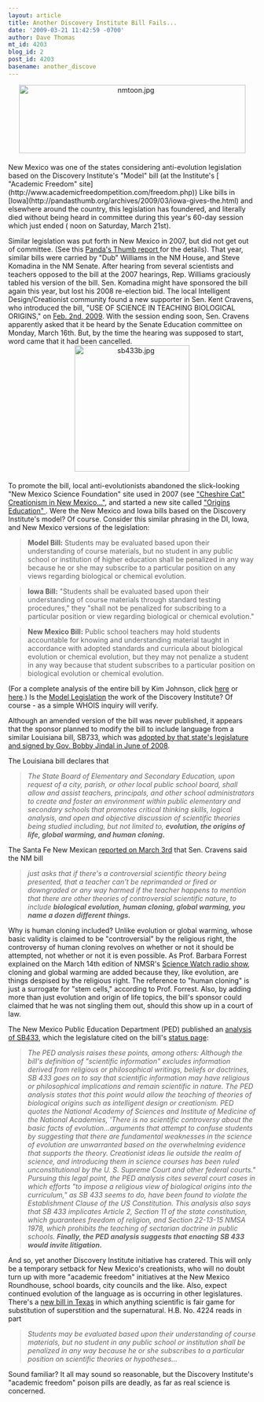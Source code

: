 ```yaml
---
layout: article
title: Another Discovery Institute Bill Fails...
date: '2009-03-21 11:42:59 -0700'
author: Dave Thomas
mt_id: 4203
blog_id: 2
post_id: 4203
basename: another_discove
---
```

<img src="/PT/uploads/2009/nmtoon.jpg" alt="nmtoon.jpg" width="461" height="139" style="text-align: center; display: block; margin: 0 auto 20px;" class="mt-image-center" />
New Mexico was one of the states considering anti-evolution legislation based on the Discovery Institute's "Model" bill (at the Institute's [ "Academic Freedom" site](http://www.academicfreedompetition.com/freedom.php))  Like bills in [Iowa](http://pandasthumb.org/archives/2009/03/iowa-gives-the.html) and elsewhere around the country,  this legislation has foundered, and literally died without being heard in committee during this year's 60-day session which just ended ( noon on Saturday, March 21st).

Similar legislation was put forth in New Mexico in 2007, but did not get out of committee.  (See this [Panda's Thumb report ](/archives/2007/02/2nd-creationism.html) for the details).  That year, similar bills were carried by "Dub" Williams in the NM House, and Steve Komadina in the NM Senate.  After hearing from several scientists and teachers opposed to the bill at the 2007 hearings, Rep. Williams graciously tabled his version of the bill.  Sen. Komadina might have sponsored the bill again this year, but lost his 2008 re-election bid.  The local Intelligent Design/Creationist community found a new supporter in Sen. Kent Cravens, who introduced the bill, "USE OF SCIENCE IN TEACHING BIOLOGICAL ORIGINS," on [Feb. 2nd, 2009](http://www.nmlegis.gov/lcs/_session.aspx?chamber=S&amp;legtype=B&amp;legno=%20433&amp;year=09).  With the session ending soon, Sen. Cravens apparently asked that it be heard by the Senate Education committee on Monday, March 16th.  But, by the time the hearing was supposed to start, word came that it had been cancelled.
<img src="/PT/uploads/2009/sb433b.jpg" alt="sb433b.jpg" width="234" height="257" style="text-align: center; display: block; margin: 0 auto 20px;" class="mt-image-center" />

To promote the bill, local anti-evolutionists abandoned the slick-looking "New Mexico Science Foundation" site used in 2007 (see ["Cheshire Cat" Creationism in New Mexico..."](/archives/2007/02/cheshire-cat-cr.html), and started a new site called ["Origins Education" ](http://www.OriginsEducation.org).
Were the New Mexico and Iowa bills based on the Discovery Institute's model?  Of course.  Consider this similar phrasing in the DI, Iowa, and New Mexico versions of the legislation:

> **Model Bill:** Students may be evaluated based upon their understanding of course materials, but no student in any public school or institution of higher education shall be penalized in any way because he or she may subscribe to a particular position on any views regarding biological or chemical evolution.


> **Iowa Bill:** "Students shall be evaluated based upon their understanding of course materials through standard testing procedures," they "shall not be penalized for subscribing to a particular position or view regarding biological or chemical evolution."


> **New Mexico Bill:** Public school teachers may hold students accountable for knowing and understanding material taught in accordance with adopted standards and curricula about biological evolution or chemical evolution, but they may not penalize a student in any way because that student subscribes to a particular position on biological evolution or chemical evolution.

(For a complete analysis of the entire bill by Kim Johnson, click [here](http://www.nmsr.org/analysis_09.pdf) or [here](http://www.nmsr.org/leg2009.htm).)
Is the [Model Legislation](http://www.academicfreedompetition.com/freedom.php) the work of the Discovery Institute?  Of course - as a simple WHOIS inquiry will verify.

Although an amended version of the bill was never published, it appears that the sponsor planned to modify the bill to include language from a similar Louisiana bill, SB733, which was [adopted by that state's legislature and signed by Gov. Bobby Jindal in June of 2008](http://ncseweb.org/news/2008/06/louisiana-governor-signs-creationist-bill-001437).  

The Louisiana bill declares that 


> _The State Board of Elementary and Secondary Education, upon request of a city, parish, or other local public school board, shall allow and assist teachers, principals, and other school administrators to create and foster an environment within public elementary and secondary schools that promotes critical thinking skills, logical analysis, and open and objective discussion of scientific theories being studied including, but not limited to, **evolution, the origins of life, global warming, and human cloning.**_

The Santa Fe New Mexican [reported on March 3rd](http://www.santafenewmexican.com/PrintStory/Bill-protects--controversial-science--teaching) that Sen. Cravens said the NM bill 

> _just asks that if there's a controversial scientific theory being presented, that a teacher can't be reprimanded or fired or downgraded or any way harmed if the teacher happens to mention that there are other theories of controversial scientific nature, to include **biological evolution, human cloning, global warming, you name a dozen different things.**_

Why is human cloning included?  Unlike evolution or global warming, whose basic validity is claimed to be "controversial" by the religious right, the controversy of human cloning revolves on whether or not it should be attempted, not whether or not it is even possible.  As Prof. Barbara Forrest explained on the March 14th edition of NMSR's [Science Watch radio show](http://www.nmsr.org/podcast.htm), cloning and global warming are added because they, like evolution, are things despised by the religious right.  The reference to "human cloning" is just a surrogate for "stem cells," according to Prof. Forrest.  Also, by adding more than just evolution and origin of life topics, the bill's sponsor could claimed that he was not singling them out, should this show up in a court of law.

The New Mexico Public Education Department (PED) published an [analysis of SB433](http://www.nmlegis.gov/Sessions/09%20Regular/LESCAnalysis/SB0433.pdf), which the legislature cited on the bill's [status page](http://www.nmlegis.gov/lcs/legrpt/legsponsordis.aspx?SponsorCode=SCRAV&amp;year=09):


> _The PED analysis raises these points, among others: Although the bill's definition of "scientific information" excludes information derived from religious or philosophical writings, beliefs or doctrines, SB 433 goes on to say that scientific information may have religious or philosophical implications and remain scientific in nature. The PED analysis states that this point would allow the teaching of theories of biological origins such as intelligent design or creationism. PED quotes the National Academy of Sciences and Institute of Medicine of the National Academies, 'There is no scientific controversy about the basic facts of evolution...arguments that attempt to confuse students by suggesting that there are fundamental weaknesses in the science of evolution are unwarranted based on the overwhelming evidence that supports the theory. Creationist ideas lie outside the realm of science, and introducing them in science courses has been ruled unconstitutional by the U. S. Supreme Court and other federal courts." Pursuing this legal point, the PED analysis cites several court cases in which efforts "to impose a religious view of biological origins into the curriculum," as SB 433 seems to do, have been found to violate the Establishment Clause of the US Constitution. This analysis also says that SB 433 implicates Article 2, Section 11 of the state constitution, which guarantees freedom of religion, and Section 22-13-15 NMSA 1978, which prohibits the teaching of sectarian doctrine in public schools. **Finally, the PED analysis suggests that enacting SB 433 would invite litigation.**_

And so, yet another Discovery Institute initiative has cratered.  This will only be a temporary setback for New Mexico's creationists, who will no doubt turn up with more "academic freedom" initiatives at the New Mexico Roundhouse, school boards, city councils and the like.  Also, expect continued evolution of the language as is occurring in other legislatures.  There's a [new bill in Texas](http://www.legis.state.tx.us/tlodocs/81R/billtext/html/HB04224I.htm) in which anything scientific is fair game for substitution of superstition and the supernatural.  H.B. No. 4224 reads in part 


> _Students may be evaluated based upon their understanding of course materials, but no student in any public school or institution shall be penalized in any way because he or she subscribes to a particular position on scientific theories or hypotheses..._


Sound familiar?
It all may sound so reasonable, but the Discovery Institute's "academic freedom" poison pills are deadly, as far as real science is concerned.
